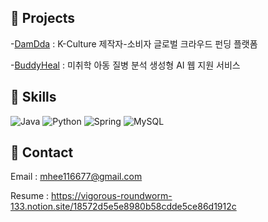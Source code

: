## 📁 Projects
-[DamDda](https://github.com/mhee167/DamDda_BE) : K-Culture 제작자-소비자 글로벌 크라우드 펀딩 플랫폼

-[BuddyHeal](https://github.com/mhee167/BuddyHeal) : 미취학 아동 질병 분석 생성형 AI 웹 지원 서비스 

## 🔨 Skills
![Java](https://img.shields.io/badge/java-%23ED8B00.svg?style=for-the-badge&logo=openjdk&logoColor=white) ![Python](https://img.shields.io/badge/python-3670A0?style=for-the-badge&logo=python&logoColor=ffdd54)
![Spring](https://img.shields.io/badge/spring-%236DB33F.svg?style=for-the-badge&logo=spring&logoColor=white)
![MySQL](https://img.shields.io/badge/mysql-4479A1.svg?style=for-the-badge&logo=mysql&logoColor=white) 

## 💌 Contact
Email : mhee116677@gmail.com

Resume : https://vigorous-roundworm-133.notion.site/18572d5e5e8980b58cdde5ce86d1912c
<!--
**mhee167/mhee167** is a ✨ _special_ ✨ repository because its `README.md` (this file) appears on your GitHub profile.

Here are some ideas to get you started:

- 🔭 I’m currently working on ...
- 🌱 I’m currently learning ...
- 👯 I’m looking to collaborate on ...
- 🤔 I’m looking for help with ...
- 💬 Ask me about ...
- 📫 How to reach me: ...
- 😄 Pronouns: ...
- ⚡ Fun fact: ...
-->
